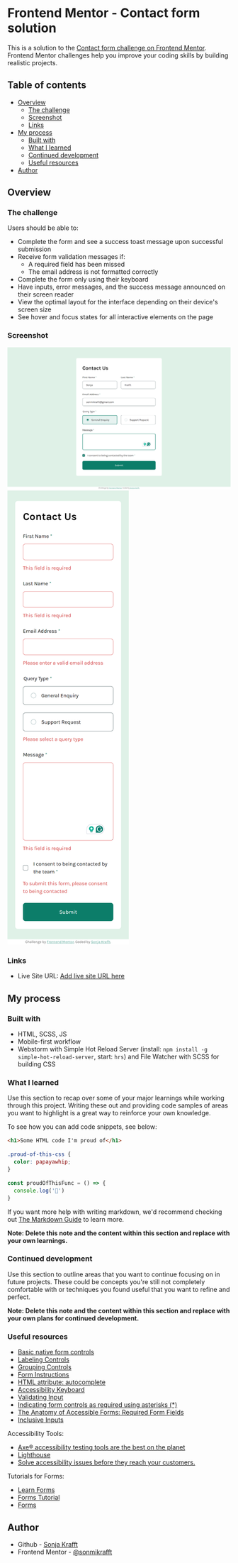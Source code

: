 # Frontend Mentor - Contact form solution

This is a solution to the [Contact form challenge on Frontend Mentor](https://www.frontendmentor.io/challenges/contact-form--G-hYlqKJj). Frontend Mentor challenges help you improve your coding skills by building realistic projects. 

## Table of contents

- [Overview](#overview)
  - [The challenge](#the-challenge)
  - [Screenshot](#screenshot)
  - [Links](#links)
- [My process](#my-process)
  - [Built with](#built-with)
  - [What I learned](#what-i-learned)
  - [Continued development](#continued-development)
  - [Useful resources](#useful-resources)
- [Author](#author)


## Overview

### The challenge

Users should be able to:

- Complete the form and see a success toast message upon successful submission
- Receive form validation messages if:
  - A required field has been missed
  - The email address is not formatted correctly
- Complete the form only using their keyboard
- Have inputs, error messages, and the success message announced on their screen reader
- View the optimal layout for the interface depending on their device's screen size
- See hover and focus states for all interactive elements on the page

### Screenshot

![Desktop](./screenshots/desktop.png)
![Mobile](./screenshots/mobile.png)

### Links

- Live Site URL: [Add live site URL here](https://your-live-site-url.com)

## My process

### Built with

- HTML, SCSS, JS
- Mobile-first workflow
- Webstorm with Simple Hot Reload Server (install: `npm install -g simple-hot-reload-server`, start: `hrs`) and File Watcher with SCSS for building CSS

### What I learned

Use this section to recap over some of your major learnings while working through this project. Writing these out and providing code samples of areas you want to highlight is a great way to reinforce your own knowledge.

To see how you can add code snippets, see below:

```html
<h1>Some HTML code I'm proud of</h1>
```
```css
.proud-of-this-css {
  color: papayawhip;
}
```
```js
const proudOfThisFunc = () => {
  console.log('🎉')
}
```

If you want more help with writing markdown, we'd recommend checking out [The Markdown Guide](https://www.markdownguide.org/) to learn more.

**Note: Delete this note and the content within this section and replace with your own learnings.**

### Continued development

Use this section to outline areas that you want to continue focusing on in future projects. These could be concepts you're still not completely comfortable with or techniques you found useful that you want to refine and perfect.

**Note: Delete this note and the content within this section and replace with your own plans for continued development.**

### Useful resources

- [Basic native form controls](https://developer.mozilla.org/en-US/docs/Learn/Forms/Basic_native_form_controls)
- [Labeling Controls](https://www.w3.org/WAI/tutorials/forms/labels/)
- [Grouping Controls](https://www.w3.org/WAI/tutorials/forms/grouping/)
- [Form Instructions](https://www.w3.org/WAI/tutorials/forms/instructions/)
- [HTML attribute: autocomplete](https://developer.mozilla.org/en-US/docs/Web/HTML/Attributes/autocomplete)
- [Accessibility Keyboard](https://design.homeoffice.gov.uk/accessibility/forms/keyboard)
- [Validating Input](https://www.w3.org/WAI/tutorials/forms/validation/)
- [Indicating form controls as required using asterisks (*)](https://www.accessibility-developer-guide.com/examples/forms/required/)
- [The Anatomy of Accessible Forms: Required Form Fields](https://www.deque.com/blog/anatomy-of-accessible-forms-required-form-fields/)
- [Inclusive Inputs](https://www.ovl.design/text/inclusive-inputs/)

Accessibility Tools:
- [Axe® accessibility testing tools are the best on the planet](https://www.deque.com/axe/)
- [Lighthouse](https://developer.chrome.com/docs/lighthouse/overview?hl=de)
- [Solve accessibility issues before they reach your customers.](https://accessibilityinsights.io/)

Tutorials for Forms:
- [Learn Forms](https://web.dev/learn/forms)
- [Forms Tutorial](https://www.w3.org/WAI/tutorials/forms/)
- [Forms](https://www.accessibility-developer-guide.com/examples/forms/)

## Author


- Github - [Sonja Krafft](https://www.github.com/sonmikrafft)
- Frontend Mentor - [@sonmikrafft](https://www.frontendmentor.io/profile/sonmikrafft)